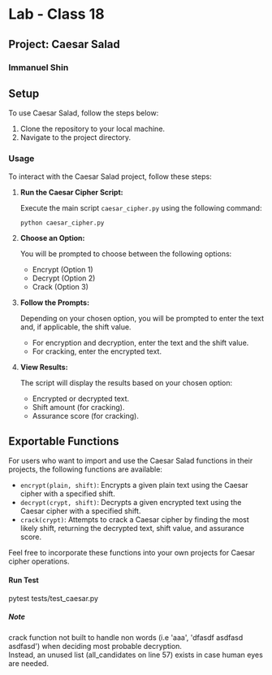 # Lab - Class 18

## Project: Caesar Salad

### Immanuel Shin

## Setup

To use Caesar Salad, follow the steps below:

1. Clone the repository to your local machine.
2. Navigate to the project directory.

### Usage

To interact with the Caesar Salad project, follow these steps:

1. **Run the Caesar Cipher Script:**

    Execute the main script `caesar_cipher.py` using the following command:

    ```
    python caesar_cipher.py
    ```

2. **Choose an Option:**

    You will be prompted to choose between the following options:

    - Encrypt (Option 1)
    - Decrypt (Option 2)
    - Crack (Option 3)

3. **Follow the Prompts:**

    Depending on your chosen option, you will be prompted to enter the text and, if applicable, the shift value.

    - For encryption and decryption, enter the text and the shift value.
    - For cracking, enter the encrypted text.

4. **View Results:**

    The script will display the results based on your chosen option:

    - Encrypted or decrypted text.
    - Shift amount (for cracking).
    - Assurance score (for cracking).

## Exportable Functions

For users who want to import and use the Caesar Salad functions in their projects, the following functions are available:

- `encrypt(plain, shift)`: Encrypts a given plain text using the Caesar cipher with a specified shift.
- `decrypt(crypt, shift)`: Decrypts a given encrypted text using the Caesar cipher with a specified shift.
- `crack(crypt)`: Attempts to crack a Caesar cipher by finding the most likely shift, returning the decrypted text, shift value, and assurance score.

Feel free to incorporate these functions into your own projects for Caesar cipher operations.

#### Run Test

pytest tests/test_caesar.py

##### Note

crack function not built to handle non words (i.e 'aaa', 'dfasdf asdfasd asdfasd') when deciding most probable decryption.  
Instead, an unused list (all_candidates on line 57) exists in case human eyes are needed.